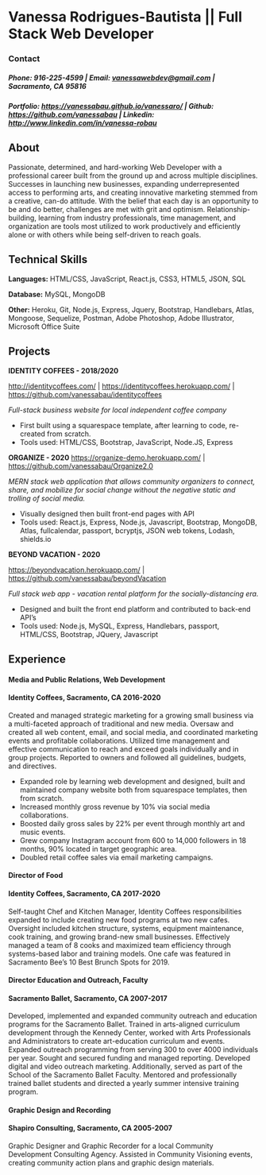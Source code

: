 # Vanessa Rodrigues-Bautista || Full Stack Web Developer
### Contact
#####  Phone: 916-225-4599 | Email: vanessawebdev@gmail.com | Sacramento, CA 95816

##### Portfolio: https://vanessabau.github.io/vanessaro/  | Github: https://github.com/vanessabau | Linkedin: http://www.linkedin.com/in/vanessa-robau

## About
Passionate, determined, and hard-working Web Developer with a professional career built from the ground up and across multiple disciplines. Successes in launching new businesses, expanding underrepresented access to performing arts, and creating innovative marketing stemmed from a creative, can-do attitude. With the belief that each day is an opportunity to be and do better, challenges are met with grit and optimism. Relationship-building, learning from industry professionals, time management, and organization are tools most utilized to work productively and efficiently alone or with others while being self-driven to reach goals.

## Technical Skills
**Languages:** HTML/CSS, JavaScript, React.js, CSS3, HTML5, JSON,  SQL

**Database:** MySQL, MongoDB

**Other:**  Heroku, Git, Node.js, Express, Jquery, Bootstrap, Handlebars, Atlas, Mongoose, Sequelize, Postman, Adobe Photoshop, Adobe Illustrator, Microsoft Office Suite

## Projects
**IDENTITY COFFEES - 2018/2020** 

http://identitycoffees.com/ | https://identitycoffees.herokuapp.com/ | https://github.com/vanessabau/identitycoffees   

*Full-stack business website for local independent coffee company*
- First built using a squarespace template, after learning to code, re-created from scratch.
- Tools used: HTML/CSS, Bootstrap, JavaScript, Node.JS, Express

**ORGANIZE - 2020** 
https://organize-demo.herokuapp.com/ | https://github.com/vanessabau/Organize2.0   

*MERN stack web application that allows community organizers to connect, share, and mobilize for social change without the negative static and trolling of social media.*
- Visually designed then built front-end pages with API
- Tools used: React.js, Express, Node.js, Javascript, Bootstrap, MongoDB, Atlas, fullcalendar, passport, bcryptjs, JSON web tokens, Lodash, shields.io

**BEYOND VACATION - 2020** 

https://beyondvacation.herokuapp.com/ | https://github.com/vanessabau/beyondVacation    

*Full stack web app -  vacation rental platform for the socially-distancing era.*
- Designed and built the front end platform and contributed to back-end API’s 
- Tools used: Node.js, MySQL, Express, Handlebars, passport, HTML/CSS, Bootstrap, JQuery, Javascript


## Experience
#### Media and Public Relations, Web Development						
#### Identity Coffees, Sacramento, CA    2016-2020
Created and managed strategic marketing for a growing small business via a multi-faceted approach of traditional and new media. Oversaw and created all web content, email, and social media, and coordinated marketing events and profitable collaborations. Utilized time management and effective communication to reach and exceed goals individually and in group projects.  Reported to owners and followed all guidelines, budgets, and directives. 
- Expanded role by learning web development and designed, built and maintained company website both from squarespace templates, then from scratch.
- Increased monthly gross revenue by 10% via social media collaborations.
- Boosted daily gross sales by 22% per event through monthly art and music events.
- Grew company Instagram account from 600 to 14,000 followers in 18 months, 90% located in target geographic area.
- Doubled retail coffee sales via email marketing campaigns.

#### Director of Food	
#### Identity Coffees, Sacramento, CA    2017-2020
Self-taught Chef and Kitchen Manager, Identity Coffees responsibilities expanded to include creating new food programs at two new cafes. Oversight included kitchen structure, systems, equipment maintenance, cook training, and growing brand-new small businesses. Effectively managed a team of 8 cooks and maximized team efficiency through systems-based labor and training models. One cafe was featured in Sacramento Bee’s 10 Best Brunch Spots for 2019. 

#### Director Education and Outreach, Faculty
#### Sacramento Ballet, Sacramento, CA 2007-2017
Developed, implemented and expanded community outreach and education programs for the Sacramento Ballet. Trained in arts-aligned curriculum development through the Kennedy Center, worked with Arts Professionals and Administrators to create art-education curriculum and events. Expanded outreach programming from serving 300 to over 4000 individuals per year.  Sought and secured funding and managed reporting. Developed digital and video outreach marketing. 
Additionally, served as part of the School of the Sacramento Ballet Faculty. Mentored and professionally trained ballet students and directed a yearly summer intensive training program.

#### Graphic Design and Recording
#### Shapiro Consulting, Sacramento, CA 2005-2007
Graphic Designer and Graphic Recorder for a local Community Development Consulting Agency. Assisted in Community Visioning events, creating community action plans and graphic design materials.

